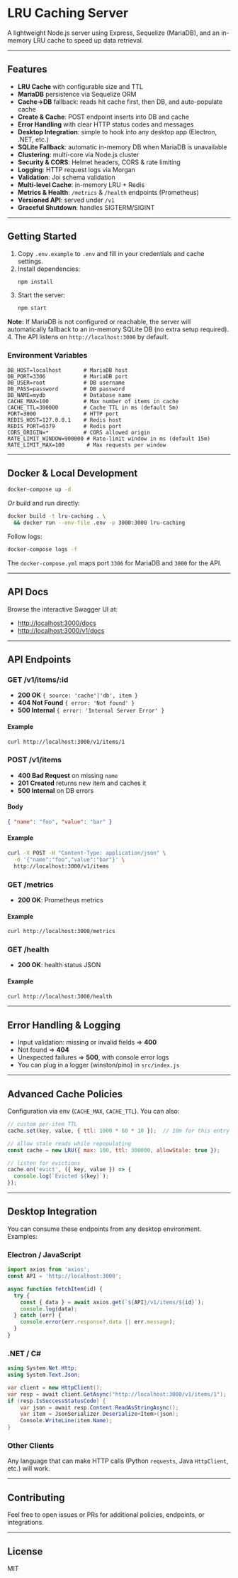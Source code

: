 # LRU Caching Server

A lightweight Node.js server using Express, Sequelize (MariaDB), and an in-memory LRU cache to speed up data retrieval.

---

## Features

- **LRU Cache** with configurable size and TTL
- **MariaDB** persistence via Sequelize ORM
- **Cache→DB** fallback: reads hit cache first, then DB, and auto-populate cache
- **Create & Cache**: POST endpoint inserts into DB and cache
- **Error Handling** with clear HTTP status codes and messages
- **Desktop Integration**: simple to hook into any desktop app (Electron, .NET, etc.)
- **SQLite Fallback**: automatic in-memory DB when MariaDB is unavailable
- **Clustering**: multi-core via Node.js cluster
- **Security & CORS**: Helmet headers, CORS & rate limiting
- **Logging**: HTTP request logs via Morgan
- **Validation**: Joi schema validation
- **Multi-level Cache**: in-memory LRU + Redis
- **Metrics & Health**: `/metrics` & `/health` endpoints (Prometheus)
- **Versioned API**: served under `/v1`
- **Graceful Shutdown**: handles SIGTERM/SIGINT

---

## Getting Started

1. Copy `.env.example` to `.env` and fill in your credentials and cache settings.
2. Install dependencies:
   ```bash
   npm install
   ```
3. Start the server:
   ```bash
   npm start
   ```
**Note:** If MariaDB is not configured or reachable, the server will automatically fallback to an in-memory SQLite DB (no extra setup required).
4. The API listens on `http://localhost:3000` by default.

### Environment Variables

```dotenv
DB_HOST=localhost       # MariaDB host
DB_PORT=3306            # MariaDB port
DB_USER=root            # DB username
DB_PASS=password        # DB password
DB_NAME=mydb            # Database name
CACHE_MAX=100           # Max number of items in cache
CACHE_TTL=300000        # Cache TTL in ms (default 5m)
PORT=3000               # HTTP port
REDIS_HOST=127.0.0.1    # Redis host
REDIS_PORT=6379         # Redis port
CORS_ORIGIN=*           # CORS allowed origin
RATE_LIMIT_WINDOW=900000 # Rate-limit window in ms (default 15m)
RATE_LIMIT_MAX=100       # Max requests per window
```

---

## Docker & Local Development

```bash
docker-compose up -d
```

_Or_ build and run directly:
```bash
docker build -t lru-caching . \
  && docker run --env-file .env -p 3000:3000 lru-caching
```

Follow logs:
```bash
docker-compose logs -f
```

The `docker-compose.yml` maps port `3306` for MariaDB and `3000` for the API.

---

## API Docs

Browse the interactive Swagger UI at:
  - [http://localhost:3000/docs](http://localhost:3000/docs)
  - [http://localhost:3000/v1/docs](http://localhost:3000/v1/docs)

---

## API Endpoints

### GET /v1/items/:id

- **200 OK** `{ source: 'cache'|'db', item }`
- **404 Not Found** `{ error: 'Not found' }`
- **500 Internal** `{ error: 'Internal Server Error' }`

#### Example
```bash
curl http://localhost:3000/v1/items/1
```

### POST /v1/items

- **400 Bad Request** on missing `name`
- **201 Created** returns new item and caches it
- **500 Internal** on DB errors

#### Body
```json
{ "name": "foo", "value": "bar" }
```

#### Example
```bash
curl -X POST -H "Content-Type: application/json" \
  -d '{"name":"foo","value":"bar"}' \
  http://localhost:3000/v1/items
```

### GET /metrics

- **200 OK**: Prometheus metrics

#### Example
```bash
curl http://localhost:3000/metrics
```

### GET /health

- **200 OK**: health status JSON

#### Example
```bash
curl http://localhost:3000/health
```

---

## Error Handling & Logging

- Input validation: missing or invalid fields ⇒ **400**
- Not found ⇒ **404**
- Unexpected failures ⇒ **500**, with console error logs
- You can plug in a logger (winston/pino) in `src/index.js`

---

## Advanced Cache Policies

Configuration via env (`CACHE_MAX`, `CACHE_TTL`). You can also:

```js
// custom per-item TTL
cache.set(key, value, { ttl: 1000 * 60 * 10 });  // 10m for this entry

// allow stale reads while repopulating
const cache = new LRU({ max: 100, ttl: 300000, allowStale: true });

// listen for evictions
cache.on('evict', ({ key, value }) => {
  console.log(`Evicted ${key}`);
});
```

---

## Desktop Integration

You can consume these endpoints from any desktop environment. Examples:

### Electron / JavaScript

```js
import axios from 'axios';
const API = 'http://localhost:3000';

async function fetchItem(id) {
  try {
    const { data } = await axios.get(`${API}/v1/items/${id}`);
    console.log(data);
  } catch (err) {
    console.error(err.response?.data || err.message);
  }
}
```

### .NET / C#

```csharp
using System.Net.Http;
using System.Text.Json;

var client = new HttpClient();
var resp = await client.GetAsync("http://localhost:3000/v1/items/1");
if (resp.IsSuccessStatusCode) {
    var json = await resp.Content.ReadAsStringAsync();
    var item = JsonSerializer.Deserialize<Item>(json);
    Console.WriteLine(item.Name);
}
```

### Other Clients

Any language that can make HTTP calls (Python `requests`, Java `HttpClient`, etc.) will work.

---

## Contributing

Feel free to open issues or PRs for additional policies, endpoints, or integrations.

---

## License

MIT 
